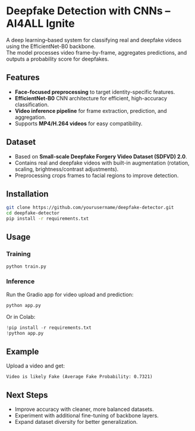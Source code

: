 # Deepfake Detection with CNNs – AI4ALL Ignite

A deep learning–based system for classifying real and deepfake videos using the EfficientNet-B0 backbone.  
The model processes video frame-by-frame, aggregates predictions, and outputs a probability score for deepfakes.  

## Features
- **Face-focused preprocessing** to target identity-specific features.
- **EfficientNet-B0** CNN architecture for efficient, high-accuracy classification.
- **Video inference pipeline** for frame extraction, prediction, and aggregation.
- Supports **MP4/H.264 videos** for easy compatibility.

## Dataset
- Based on **Small-scale Deepfake Forgery Video Dataset (SDFVD) 2.0**.
- Contains real and deepfake videos with built-in augmentation (rotation, scaling, brightness/contrast adjustments).
- Preprocessing crops frames to facial regions to improve detection.

## Installation
```bash
git clone https://github.com/yourusername/deepfake-detector.git
cd deepfake-detector
pip install -r requirements.txt
````

## Usage

### Training

```bash
python train.py
```

### Inference

Run the Gradio app for video upload and prediction:

```bash
python app.py
```

Or in Colab:

```python
!pip install -r requirements.txt
!python app.py
```

## Example

Upload a video and get:

```
Video is likely Fake (Average Fake Probability: 0.7321)
```

## Next Steps

* Improve accuracy with cleaner, more balanced datasets.
* Experiment with additional fine-tuning of backbone layers.
* Expand dataset diversity for better generalization.

